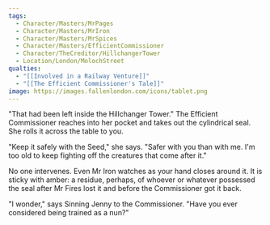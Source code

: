 ```yaml
---
tags:
  - Character/Masters/MrPages
  - Character/Masters/MrIron
  - Character/Masters/MrSpices
  - Character/Masters/EfficientCommissioner
  - Character/TheCreditor/HillchangerTower
  - Location/London/MolochStreet
qualties:
  - "[[Involved in a Railway Venture]]"
  - "[[The Efficient Commissioner's Tale]]"
image: https://images.fallenlondon.com/icons/tablet.png
---
```


"That had been left inside the Hillchanger Tower." The Efficient Commissioner reaches into her pocket and takes out the cylindrical seal. She rolls it across the table to you.

"Keep it safely with the Seed," she says. "Safer with you than with me. I'm too old to keep fighting off the creatures that come after it."

No one intervenes. Even Mr Iron watches as your hand closes around it. It is sticky with amber: a residue, perhaps, of whoever or whatever possessed the seal after Mr Fires lost it and before the Commissioner got it back.

"I wonder," says Sinning Jenny to the Commissioner. "Have you ever considered being trained as a nun?"